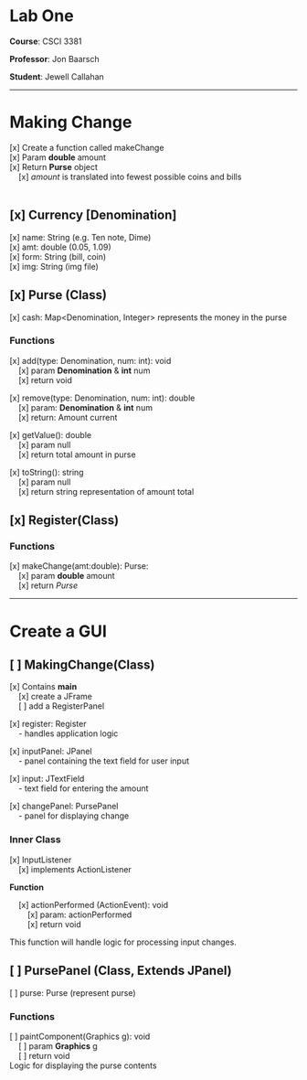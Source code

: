 # Lab One

**Course**: CSCI 3381

**Professor**: Jon Baarsch

**Student**: Jewell Callahan

---

# Making Change

[x] Create a function called makeChange <br>
[x] Param **double** amount <br>
[x] Return **Purse** object <br>
&nbsp; &nbsp; [x] _amount_ is translated into
 fewest possible coins and bills <br>
<br>

## [x] Currency [Denomination]

[x] name: String (e.g. Ten note, Dime)<br>
[x] amt: double (0.05, 1.09) <br>
[x] form: String (bill, coin) <br>
[x] img: String (img file) <br>

## [x] Purse (Class)

[x] cash: Map<Denomination, Integer>
     represents the money in the purse <br>

### Functions 

[x] add(type: Denomination, num: int): void<br>
&nbsp; &nbsp; [x] param **Denomination** & **int** num <br>
&nbsp; &nbsp; [x] return void <br>

[x] remove(type: Denomination, num: int): double <br>
&nbsp; &nbsp; [x] param: **Denomination** & **int** num <br>
&nbsp; &nbsp; [x] return: Amount current <br>

[x] getValue(): double <br>
&nbsp; &nbsp; [x] param  null <br>
&nbsp; &nbsp; [x] return total amount in purse <br>

[x] toString(): string <br>
&nbsp; &nbsp; [x] param null <br>
&nbsp; &nbsp; [x] return string representation of 
    amount total <br>

## [x] Register(Class)

### Functions

[x] makeChange(amt:double): Purse: <br>
&nbsp; &nbsp; [x] param **double** amount <br>
&nbsp; &nbsp; [x] return *Purse* <br>

---

# Create a GUI

## [ ] MakingChange(Class)

[x] Contains **main** <br>
&nbsp; &nbsp; [x] create a JFrame <br>
&nbsp; &nbsp; [ ] add a RegisterPanel <br>

[x] register: Register <br>
&nbsp; &nbsp; - handles application logic <br>

[x] inputPanel: JPanel <br>
&nbsp; &nbsp; - panel containing the text field for user
    input <br>

[x] input: JTextField <br>
&nbsp; &nbsp; - text field for entering the
    amount

[x] changePanel: PursePanel <br>
&nbsp; &nbsp; - panel for displaying change <br>

### Inner Class

[x] InputListener <br>
&nbsp; &nbsp; [x] implements ActionListener <br>

**Function** <br>

&nbsp; &nbsp; [x] actionPerformed (ActionEvent): void<br>
&nbsp; &nbsp; &nbsp; &nbsp;
            [x] param: actionPerformed <br>
&nbsp; &nbsp; &nbsp; &nbsp;
            [x] return void <br>

This function will handle logic for processing
 input changes. <br>

## [ ] PursePanel (Class, Extends JPanel)

[ ] purse: Purse (represent purse)<br>

### Functions
[ ] paintComponent(Graphics g): void <br>
&nbsp; &nbsp; [ ] param **Graphics** g <br>
&nbsp; &nbsp; [ ] return void <br>
Logic for displaying the purse contents


